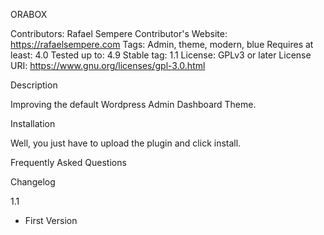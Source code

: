 ORABOX 

Contributors: Rafael Sempere
Contributor's Website: https://rafaelsempere.com
Tags: Admin, theme, modern, blue
Requires at least: 4.0
Tested up to: 4.9
Stable tag: 1.1
License: GPLv3 or later
License URI: https://www.gnu.org/licenses/gpl-3.0.html

Description

Improving the default Wordpress Admin Dashboard Theme.

Installation

Well, you just have to upload the plugin and click install.

Frequently Asked Questions

Changelog

1.1 
* First Version
